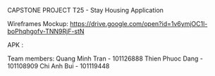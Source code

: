 CAPSTONE PROJECT 
T25 - Stay Housing Application

Wireframes Mockup: https://drive.google.com/open?id=1v6ymjOC1l-boPhqhgofv-TNN9RjF-stN

APK :

Team members:
Quang Minh Tran - 101126888
Thien Phuoc Dang - 101108909
Chi Anh Bui - 101119448
